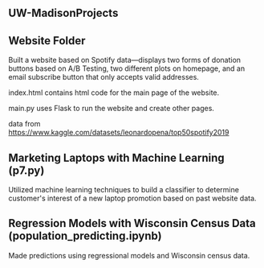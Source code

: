 ## UW-MadisonProjects

## Website Folder
Built a website based on Spotify data—displays two forms of donation buttons based on A/B Testing, two different plots on homepage, and an email subscribe button that only accepts valid addresses.

index.html contains html code for the main page of the website.

main.py uses Flask to run the website and create other pages.

data from https://www.kaggle.com/datasets/leonardopena/top50spotify2019

## Marketing Laptops with Machine Learning (p7.py)
Utilized machine learning techniques to build a classifier to determine customer's interest of a new laptop promotion based on past website data.

## Regression Models with Wisconsin Census Data (population_predicting.ipynb)
Made predictions using regressional models and Wisconsin census data.



